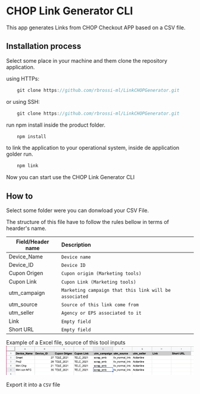 # CHOP Link Generator CLI 

This app generates Links from CHOP Checkout APP based on a CSV file. 

## Installation process 

Select some place in your machine and them clone the repository application. 

using HTTPs:  
```kotlin 
    git clone https://github.com/rbrossi-ml/LinkCHOPGenerator.git
```
or using SSH: 
```kotlin 
    git clone https://github.com/rbrossi-ml/LinkCHOPGenerator.git
```
run npm install inside the product folder.

```kotlin 
    npm install
```
to link the application to your operational system, inside de application golder run. 

```kotlin 
    npm link
```

Now you can start use the CHOP Link Generator CLI

## How to 

Select some folder were you can donwload your CSV File. 

The structure of this file have to follow the rules bellow in terms of hearder's name. 

| Field/Header name | Description | 
|-------------------|:------------| 
| Device_Name |        `Device name` 	|
| Device_ID	   |     `Device ID`
| Cupon Origen	|    `Cupon origim (Marketing tools)`|
| Cupon Link	|        `Cupon Link (Marketing tools)`|
| utm_campaign	 |   `Marketing campaign that this link will be associated`|
| utm_source      |    `Source of this link come from`	|
| utm_seller	  |      `Agency or EPS associated to it`|    
| Link	          |  `Empty field`  |  
| Short URL       |    `Empty field`|

Example of a Excel file, source of this tool inputs
![plot](./images/sample1.png)

Export it into a <code>CSV</code> file